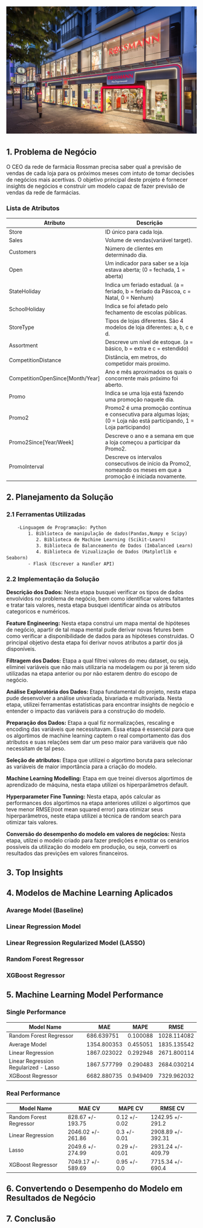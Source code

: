 
# ![DataScienceInProduction](https://github.com/erickfog/DataScienceInProduction/blob/main/img/rossman_image.jpg)
## 1. Problema de Negócio

O CEO da rede de farmácia Rossman precisa saber qual a previsão de vendas de cada loja para os próximos meses com intuto de tomar decisões de negócios mais acertivas. O objetivo principal deste projeto é fornecer insights de negócios e construir um modelo capaz de fazer previsão de vendas da rede de farmácias. 

### Lista de Atributos
Atributo | Descrição
---------|----------
Store    | ID único para cada loja.
Sales    | Volume de vendas(variável target). 
Customers| Número de clientes em determinado dia.
Open       | Um indicador para saber se a loja estava aberta; (0 = fechada, 1 = aberta)
StateHoliday | Indica um feriado estadual. (a = feriado, b = feriado da Páscoa, c = Natal, 0 = Nenhum)
SchoolHoliday | Indica se foi afetado pelo fechamento de escolas públicas.
StoreType | Tipos de lojas diferentes. São 4 modelos de loja diferentes: a, b, c e d. 
Assortment | Descreve um nível de estoque. (a = básico, b = extra e c = estendido)
CompetitionDistance | Distância, em metros, do competidor mais proximo.
CompetitionOpenSince[Month/Year] | Ano e mês aproximados os quais o concorrente mais próximo foi aberto.
Promo | Indica se uma loja está fazendo uma promoção naquele dia.
Promo2 | Promo2 é uma promoção contínua e consecutiva para algumas lojas; (0 = Loja não está participando, 1 = Loja participando)
Promo2Since[Year/Week] | Descreve o ano e a semana em que a loja começou a participar da Promo2.
PromoInterval | Descreve os intervalos consecutivos de início da Promo2, nomeando os meses em que a promoção é iniciada novamente.

## 2. Planejamento da Solução

### 2.1 Ferramentas Utilizadas
	    -Linguagem de Programação: Python
	       	1. Biblioteca de manipulação de dados(Pandas,Numpy e Scipy)
               2. Biblioteca de Machine Learning (Scikit-Learn)
               3. Biblioteca de Balanceamento de Dados (Imbalanced Learn)
               4. Biblioteca de Vizualização de Dados (Matplotlib e Seaborn)
            - Flask (Escrever a Handler API)

### 2.2 Implementação da Solução

**Descrição dos Dados:**  Nesta etapa busquei verificar os tipos de dados envolvidos no problema de negócio, bem como identificar valores faltantes e tratar tais valores, nesta etapa busquei identificar ainda os atributos categoricos e numéricos.

**Feature Engineering:** Nesta etapa construi um mapa mental de hipóteses de negócio, apartir de tal mapa mental pude derivar novas fetures bem como verificar a disponibilidade de dados para as hipóteses construidas. O principal objetivo desta etapa foi derivar novos atributos a partir dos já disponíveis.

**Filtragem dos Dados:** Etapa a qual filtrei valores do meu dataset, ou seja, eliminei variáveis que não mais utilizaria na modelagem ou por já terem sido utilizadas na etapa anterior ou por não estarem dentro do escopo de negócio.

**Análise Exploratória dos Dados:** Etapa fundamental do projeto, nesta etapa pude desenvolver a análise univariada, bivariada e multivariada. Nesta etapa, utilizei ferramentas estatísticas para encontrar insights de negócio e entender o impacto das variáveis para a construção do modelo. 

**Preparação dos Dados:** Etapa a qual fiz normalizações, rescaling e encoding das variáveis que necessitavam. Essa etapa é essencial para que os algortimos de machine learning captem o real comportamento das dos atributos e suas relações sem dar um peso maior para variáveis que não necessitam de tal peso.

**Seleção de atributos:** Etapa que utilizei o algortimo boruta para selecionar as variáveis de maior importância para a criação do modelo.

**Machine Learning Modelling:** Etapa em que treinei diversos algortimos de aprendizado de máquina, nesta etapa utilizei os hiperparâmetros default.


**Hyperparameter Fine Tunning:** Nesta etapa, após calcular as performances dos algortimos na etapa anteriores utilizei o algortimos que teve menor RMSE(root mean squared error) para otimizar seus hiperparâmetros, neste etapa utilizei a técnica de random search para otimizar tais valores.


**Conversão do desempenho do modelo em valores de negócios:** Nesta etapa, utilzei o modelo criado para fazer predições e mostrar os cenários possíveis da utilização do modelo em produção, ou seja, converti os resultados das previções em valores financeiros.


## 3. Top Insights

## 4. Modelos de Machine Learning Aplicados

### Avarege Model (Baseline)
### Linear Regression Model
### Linear Regression Regularized Model (LASSO)
### Random Forest Regressor
### XGBoost Regressor

## 5. Machine Learning Model Performance

### Single Performance
Model Name |	MAE |	MAPE |	RMSE |
-----------|------|------|-------|
Random Forest Regressor |	686.639751 | 0.100088 |	1028.114082
Average Model	| 1354.800353 |	0.455051 |	1835.135542
Linear Regression |	1867.023022 |	0.292948 |	2671.800114
Linear Regression Regularized - Lasso	| 1867.577799 |	0.290483 | 2684.030214
XGBoost Regressor |	6682.880735 |	0.949409 |	7329.962032

### Real Performance

Model Name	| MAE CV	| MAPE CV	 | RMSE CV
------------|---------|----------|--------
Random Forest Regressor	| 828.67 +/- 193.75 |	0.12 +/- 0.02 |	1242.95 +/- 291.2
Linear Regression	| 2046.02 +/- 261.86 |	0.3 +/- 0.01 |	2908.89 +/- 392.31
Lasso |	2049.6 +/- 274.99 |	0.29 +/- 0.01	| 2931.24 +/- 409.79
XGBoost Regressor |	7049.17 +/- 589.69 |	0.95 +/- 0.0 |	7715.34 +/- 690.4

## 6. Convertendo o Desempenho do Modelo em Resultados de Negócio

## 7. Conclusão
